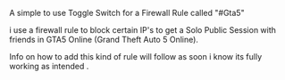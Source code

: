A simple to use Toggle Switch for a Firewall Rule called "#Gta5"

i use a firewall rule to block certain IP's to get a Solo Public Session with friends in GTA5 Online (Grand Theft Auto 5 Online).

Info on how to add this kind of rule will follow as soon i know its fully working as intended .
